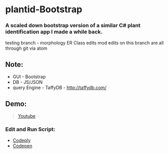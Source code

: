 # plantid-Bootstrap
### A scaled down bootstrap version of a similar C# plant identification app I made a while back.

testing branch - morphology ER Class edits mod
edits on this branch are all through git via atom

## Note:
* GUI - Bootstrap
* DB - JS/JSON
* query Engine - TaffyDB - http://taffydb.com/

## Demo:

> [Youtube](https://www.youtube.com/watch?v=d6cYrqyCk4o)

### Edit and Run Script:

* [Codeply](https://www.codeply.com/view/1JXIluLDW5)
* [Codepen](https://codepen.io/mezcel/pen/gRrjXP/)
